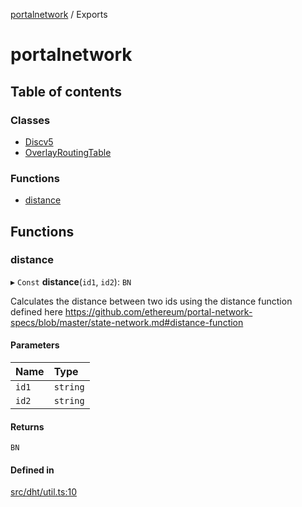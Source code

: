 [portalnetwork](README.md) / Exports

# portalnetwork

## Table of contents

### Classes

- [Discv5](classes/Discv5.md)
- [OverlayRoutingTable](classes/OverlayRoutingTable.md)

### Functions

- [distance](modules.md#distance)

## Functions

### distance

▸ `Const` **distance**(`id1`, `id2`): `BN`

Calculates the distance between two ids using the distance function defined here
https://github.com/ethereum/portal-network-specs/blob/master/state-network.md#distance-function

#### Parameters

| Name | Type |
| :------ | :------ |
| `id1` | `string` |
| `id2` | `string` |

#### Returns

`BN`

#### Defined in

[src/dht/util.ts:10](https://github.com/acolytec3/portalnetwork/blob/5a2a82a/src/dht/util.ts#L10)
